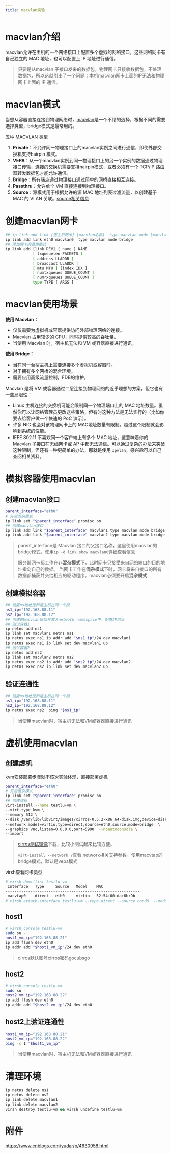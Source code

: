 ```yaml
---
title: macvlan实验
---
```


# macvlan介绍

macvlan允许在主机的一个网络接口上配置多个虚拟的网络接口，这些网络网卡有自己独立的 MAC 地址，也可以配置上 IP 地址进行通信。

> 只要是从macvlan 子接口发来的数据包，物理网卡只接收数据包，不处理数据包，所以这就引出了一个问题：本机macvlan网卡上面的IP无法和物理网卡上面的 IP 通信。

# macvlan模式

当想从容器直接连接到物理网络时，[macvlan](https://developers.redhat.com/blog/2018/10/22/introduction-to-linux-interfaces-for-virtual-networking#macvlan)是一个不错的选择，根据不同的需要选择类型，bridge模式是最常用的。

五种 MACVLAN 类型

1. **Private**：不允许同一物理接口上的macvlan实例之间进行通信，即使外部交换机支持hairpin 模式。
2. **VEPA**：从一个macvlan实例到同一物理接口上的另一个实例的数据通过物理接口传输，连接的交换机需要支持hairpin模式，或者必须有一个 TCP/IP 路由器转发数据包才能允许通信。
3. **Bridge**：所有端点通过物理接口通过简单的网桥直接相互连接。
4. **Passthru**：允许单个 VM 直接连接到物理接口。
5. **Source**：源模式用于根据允许的源 MAC 地址列表过滤流量，以创建基于 MAC 的 VLAN 关联。[source相关信息](https://git.kernel.org/pub/scm/linux/kernel/git/netdev/net.git/commit/?id=79cf79abce71)



# 创建macvlan网卡

```bash
## ip link add link [宿主机网卡] [macvlan名称]  type macvlan mode [macvlan类型]
ip link add link eth0 macvlan0  type macvlan mode bridge
## 添加网卡的通用格式
ip link add [link DEV] [ name ] NAME
		    [ txqueuelen PACKETS ]
		    [ address LLADDR ]
		    [ broadcast LLADDR ]
		    [ mtu MTU ] [index IDX ]
		    [ numtxqueues QUEUE_COUNT ]
		    [ numrxqueues QUEUE_COUNT ]
		    type TYPE [ ARGS ]
```



# macvlan使用场景

**使用 Macvlan：**

- 仅仅需要为虚拟机或容器提供访问外部物理网络的连接。
- Macvlan 占用较少的 CPU，同时提供较高的吞吐量。
- 当使用 Macvlan 时，宿主机无法和 VM 或容器直接进行通讯。

**使用 Bridge：**

- 当在同一台宿主机上需要连接多个虚拟机或容器时。
- 对于拥有多个网桥的混合环境。
- 需要应用高级流量控制，FDB的维护。



Macvlan 是将 VM 或容器通过二层连接到物理网络的近乎理想的方案，但它也有一些局限性：

- Linux 主机连接的交换机可能会限制同一个物理端口上的 MAC 地址数量。虽然你可以让网络管理员更改这些策略，但有时这种方法是无法实行的（比如你要去给客户做一个快速的 PoC 演示）。
- 许多 NIC 也会对该物理网卡上的 MAC地址数量有限制。超过这个限制就会影响到系统的性能。
- IEEE 802.11 不喜欢同一个客户端上有多个 MAC 地址，这意味着你的 Macvlan 子接口在无线网卡或 AP 中都无法通信。可以通过复杂的办法来突破这种限制，但还有一种更简单的办法，那就是使用 `Ipvlan`，感兴趣可以自己查阅相关资料。



# 模拟容器使用macvlan

## 创建macvlan接口

```bash
parent_interface="eth0"
# 开启混杂模式
ip link set "$parent_interface" promisc on
## 创建macvlan接口
ip link add link "$parent_interface" macvlan1 type macvlan mode bridge
ip link add link "$parent_interface" macvlan2 type macvlan mode bridge
```

> parent_interface是 Macvlan 接口的父接口名称，这里使用macvlan的bridge模式，使用`ip -d link show macvlan0`详细查看信息
>
> 服务器网卡都工作在非**混杂模式**下，此时网卡只接受来自网络端口的目的地址指向自己的数据。 当网卡工作在**混杂模式**下时，网卡将来自接口的所有数据都捕获并交给相应的驱动程序。macvlan必须要开启**混杂模式**

## 创建模拟容器

```bash
## 设置ns地址是和宿主机在同一个段
ns1_ip="192.168.88.11"
ns2_ip="192.168.88.12"
## 创建的macvlan接口并放入network namespace中，配置IP地址
## 测试容器1
ip netns add ns1
ip link set macvlan1 netns ns1
ip netns exec ns1 ip addr add "$ns1_ip"/24 dev macvlan1
ip netns exec ns1 ip link set dev macvlan1 up
## 测试容器2
ip netns add ns2
ip link set macvlan2 netns ns2
ip netns exec ns2 ip addr add "$ns2_ip"/24 dev macvlan2
ip netns exec ns2 ip link set dev macvlan2 up
```

## 验证连通性

```bash
## 设置ns地址是和宿主机在同一个段
ns1_ip="192.168.88.11"
ns2_ip="192.168.88.12"
ip netns exec ns2  ping "$ns1_ip"
```

>  当使用macvlan时，宿主机无法和VM或容器直接进行通讯



# 虚机使用macvlan

## 创建虚机

kvm安装部署步骤就不该次实验体现，直接部署虚机

```bash
parent_interface="eth0"
# 开启混杂模式
ip link set "$parent_interface" promisc on
## 创建虚机
virt-install --name testlu-vm \
--virt-type kvm \
--memory 512 \
--disk /var/lib/libvirt/images/cirros-0.5.2-x86_64-disk.img,device=disk,bus=virtio,format=qcow2 \
--network model=virtio,type=direct,source=eth0,source.mode=bridge  \
--graphics vnc,listen=0.0.0.0,port=5900  --noautoconsole \
--import
```

> [cirros测试镜像](http://download.cirros-cloud.net/0.5.2/cirros-0.5.2-x86_64-disk.img)下载，比较小测试起来比较方便。
>
> `virt-install --network ?`查看 network相关支持参数。使用macvtap的bridge模式，默认是vepa模式

virsh查看网卡类型

```bash
# virsh domiflist testlu-vm 
 Interface   Type     Source   Model    MAC
-----------------------------------------------------------
 macvtap0    direct   eth0     virtio   52:54:00:da:6b:9b
# virsh attach-interface testlu-vm --type direct --source bond0  --model virtio
```





## host1

```bash
# virsh console testlu-vm
sudo su -
host1_vm_ip="192.168.88.21"
ip add flush dev eth0
ip addr add "$host1_vm_ip"/24 dev eth0
```

> cirros默认账号cirros密码gocubsgo

## host2

```bash
# virsh console testlu-vm
sudo su -
host2_vm_ip="192.168.88.22"
ip add flush dev eth0
ip addr add "$host2_vm_ip"/24 dev eth0
```

## host2上验证连通性

```bash
host1_vm_ip="192.168.88.21"
host2_vm_ip="192.168.88.22"
ping -c 1 "$host1_vm_ip"
```

>  当使用macvlan时，宿主机无法和VM或容器直接进行通讯

# 清理环境

```bash
ip netns delete ns1
ip netns delete ns2
ip link delete macvlan1
ip link delete macvlan2
virsh destroy testlu-vm && virsh undefine testlu-vm
```



# 附件

https://www.cnblogs.com/yudar/p/4630958.html